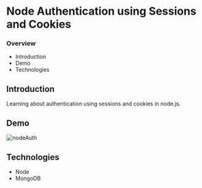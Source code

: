 # Node Authentication using Sessions and Cookies
### Overview
* Introduction
* Demo
* Technologies
## Introduction

Learning about authentication using sessions and cookies in node.js.
## Demo

![nodeAuth](https://user-images.githubusercontent.com/41869496/156543729-c478ffdc-b5b0-4be2-90ac-5a232b2ffa75.gif)
## Technologies
- Node
- MongoDB
